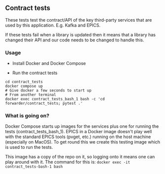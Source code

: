 ## Contract tests

These tests test the contract/API of the key third-party services that are used by this application. E.g. Kafka and EPICS.

If these tests fail when a library is updated then it means that a library has changed their API and our code needs to be 
changed to handle this.

### Usage

* Install Docker and Docker Compose

* Run the contract tests
```commandline
cd contract_tests
docker compose up
# Give docker a few seconds to start up
# From another terminal
docker exec contract_tests_bash_1 bash -c 'cd forwarder/contract_tests; pytest .'
```

### What is going on?

Docker Compose starts up images for the services plus one for running the tests (contract_tests_bash_1). EPICS in a Docker 
image doesn't play well with the standard EPICS tools (pvget, etc.) running on the host machine (especially on MacOS).
To get round this we create this testing image which is used to run the tests.

This image has a copy of the repo on it, so logging onto it means one can play around with it. The command for this is:
`docker exec -it contract_tests-bash-1 bash `